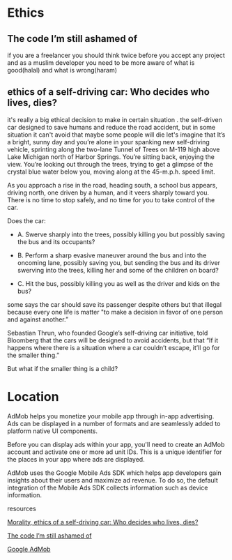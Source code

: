 # Ethics

## The code I’m still ashamed of
if you are a freelancer you should think twice before you accept any project 
and as a muslim developer you need to be more aware of what is good(halal) and what is wrong(haram)

## ethics of a self-driving car: Who decides who lives, dies?
it's really a big ethical decision to make in certain situation .
the self-driven car designed to save humans and reduce the road accident,
but in some situation it can't 
avoid that maybe some people will die let's imagine that It’s a bright, sunny day and you’re alone in your spanking new self-driving vehicle, sprinting along the two-lane Tunnel of Trees on M-119 high above Lake Michigan north of Harbor Springs. You’re sitting back, enjoying the view. You’re looking out through the trees, trying to get a glimpse of the crystal blue water below you, moving along at the 45-m.p.h. speed limit.

As you approach a rise in the road, heading south, a school bus appears, driving north, one driven by a human, and it veers sharply toward you. There is no time to stop safely, and no time for you to take control of the car.

Does the car:

- A. Swerve sharply into the trees, possibly killing you but possibly saving the bus and its occupants?
- B. Perform a sharp evasive maneuver around the bus and into the oncoming lane, possibly saving you, but sending the bus and its driver swerving into the trees, killing her and some of the children on board?

- C. Hit the bus, possibly killing you as well as the driver and kids on the bus?


some says the car should save its passenger despite others but that illegal because every one life is matter "to make a decision in favor of one person and against another.”
 
Sebastian Thrun, who founded Google’s self-driving car initiative, told Bloomberg that the cars will be designed to avoid accidents, but that “If it happens where there is a situation where a car couldn’t escape, it’ll go for the smaller thing.”

But what if the smaller thing is a child?


# Location
AdMob helps you monetize your mobile app through in-app advertising. Ads can be displayed in a number of formats and are seamlessly added to platform native UI components.

Before you can display ads within your app, you'll need to create an AdMob account and activate one or more ad unit IDs. This is a unique identifier for the places in your app where ads are displayed.

AdMob uses the Google Mobile Ads SDK which helps app developers gain insights about their users and maximize ad revenue. To do so, the default integration of the Mobile Ads SDK collects information such as device information.



resources

[Morality, ethics of a self-driving car: Who decides who lives, dies?](https://www.freep.com/story/money/cars/2017/11/21/self-driving-cars-ethics/804805001/)

[The code I’m still ashamed of](https://www.freecodecamp.org/news/the-code-im-still-ashamed-of-e4c021dff55e)

[Google AdMob](https://developers.google.com/admob)



